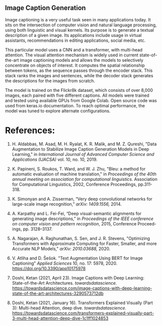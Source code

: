 ## Image Caption Generation

Image captioning is a very useful task seen in many applications today. It sits on the intersection of computer vision and natural language processing, using both linguistic and visual kernels. Its purpose is to generate a textual description of a given image. Its applications include usage in virtual assistants, recommendations in editing applications, social media, etc.

This particular model uses a CNN and a transformer, with multi-head attention. The visual attention mechanism is widely used in current state-of-the-art image captioning models and allows the models to selectively concentrate on objects of interest. It computes the spatial relationship between tokens, as the sequence passes through the encoder stack. This stack ranks the images and sentences, while the decoder stack generates the descriptions for the images from scratch.

The model is trained on the Flickr8k dataset, which consists of over 8,000 images, each paired with five different captions. All models were trained and tested using available GPUs from Google Colab. Open source code was used from keras.io documentation. To reach optimal performance, the model was tuned to explore alternate configurations.


# References:

1. H. Aldabbas, M. Asad, M. H. Ryalat, K. R. Malik, and M. Z. Qureshi, "Data Augmentation to Stabilize Image Caption Generation Models in Deep Learning," in *International Journal of Advanced Computer Science and Applications (IJACSA)* vol. 10, no. 10, 2019.

2. K. Papineni, S. Roukos, T. Ward, and W. J. Zhu, "Bleu: a method for automatic evaluation of machine translation," in *Proceedings of the 40th annual meeting on association for computational linguistics.* Association for Computational Linguistics, 2002, Conference Proceedings, pp.311-318.

3. K. Simonyan and A. Zisserman, “Very deep convolutional networks for large-scale image recognition,” *arXiv: 1409.1556,* 2014.

4. A. Karpathy and L. Fei-Fei, “Deep visual-semantic alignments for generating image descriptions,” in *Proceedings of the IEEE conference on computer vision and pattern recognition*, 2015, Conference Proceed- ings, pp. 3128–3137.

5. A. Nagarajan, A. Raghunathan, S. Sen, and J. R. Stevens, "Optimizing Transformers with Approximate Computing for Faster, Smaller, and more Accurate NLP Models," *arXiv: 2010.03688,* 2020.

6. V. Atliha and D. Šešok. "Text Augmentation Using BERT for Image Captioning" *Applied Sciences* 10, no. 17: 5978, 2020. https://doi.org/10.3390/app10175978

7. Doshi, Ketan (2021, April 23). Image Captions with Deep Learning: State-of-the-Art Architectures. *towardsdatascience.* https://towardsdatascience.com/image-captions-with-deep-learning-state-of-the-art-architectures-3290573712db

8. Doshi, Ketan (2021, January 16). Transformers Explained Visually (Part 3): Multi-head Attention, deep dive. *towardsdatascience.* https://towardsdatascience.com/transformers-explained-visually-part-3-multi-head-attention-deep-dive-1c1ff1024853
